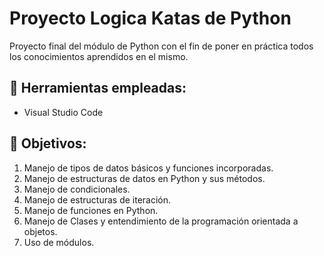 # Proyecto Logica Katas de Python
Proyecto final del módulo de Python con el fin de poner en práctica todos los conocimientos aprendidos en el mismo.

## 🔧 Herramientas empleadas:
- Visual Studio Code

## 👷 Objetivos:
1. Manejo de tipos de datos básicos y funciones incorporadas.
2. Manejo de estructuras de datos en Python y sus métodos.
3. Manejo de condicionales.
4. Manejo de estructuras de iteración.
5. Manejo de funciones en Python.
6. Manejo de Clases y entendimiento de la programación orientada a objetos.
7. Uso de módulos.
